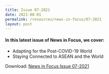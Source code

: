 ```yaml
---
title: Issue 07-2021
date: 2021-08-01
permalink: /resources/news-in-focus/07-2021
layout: post
---
```


#### In this latest issue of News in Focus, we cover:
* Adapting for the Post-COVID-19 World
* Staying Connected to ASEAN and the World

Download:
[News in Focus Issue 07-2021](/files/news-in-focus/2021/News%20In%20Focus%2007-2021.pdf)